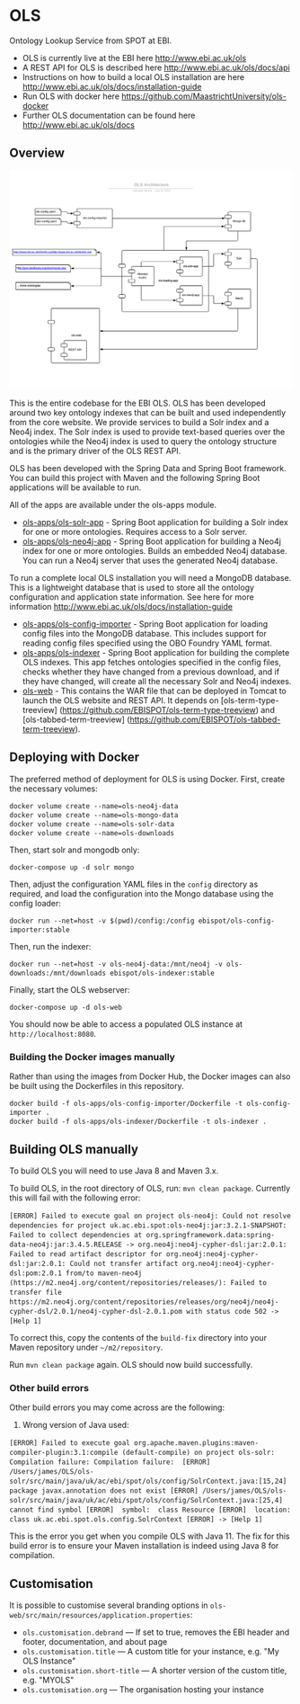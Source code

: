 # OLS

Ontology Lookup Service from SPOT at EBI.

* OLS is currently live at the EBI here http://www.ebi.ac.uk/ols
* A REST API for OLS is described here http://www.ebi.ac.uk/ols/docs/api
* Instructions on how to build a local OLS installation are here
  http://www.ebi.ac.uk/ols/docs/installation-guide
* Run OLS with docker here
  https://github.com/MaastrichtUniversity/ols-docker
* Further OLS documentation can be found here
  http://www.ebi.ac.uk/ols/docs

## Overview

![OLS Architecture](OLS-Architecture.png)

This is the entire codebase for the EBI OLS. OLS has been developed
around two key ontology indexes that can be built and used independently
from the core website. We provide services to build a Solr index and a
Neo4j index. The Solr index is used to provide text-based queries over
the ontologies while the Neo4j index is used to query the ontology
structure and is the primary driver of the OLS REST API.
 
OLS has been developed with the Spring Data and Spring Boot framework.
You can build this project with Maven and the following Spring Boot
applications will be available to run.
 
All of the apps are available under the ols-apps module.

* [ols-apps/ols-solr-app](ols-apps/ols-solr-app) - Spring Boot
  application for building a Solr index for one or more ontologies.
  Requires access to a Solr server.
* [ols-apps/ols-neo4j-app](ols-apps/ols-neo4j-app) - Spring Boot
  application for building a Neo4j index for one or more ontologies.
  Builds an embedded Neo4j database. You can run a Neo4j server that
  uses the generated Neo4j database.

To run a complete local OLS installation you will need a MongoDB
database. This is a lightweight database that is used to store all the
ontology configuration and application state information. See here for
more information http://www.ebi.ac.uk/ols/docs/installation-guide

* [ols-apps/ols-config-importer](ols-apps/ols-config-importer) - Spring
  Boot application for loading config files into the MongoDB database.
  This includes support for reading config files specified using the OBO
  Foundry YAML format.
* [ols-apps/ols-indexer](ols-apps/ols-indexer) - Spring Boot
  application for building the complete OLS indexes. This app fetches
  ontologies specified in the config files, checks whether they have
  changed from a previous download, and if they have changed, will
  create all the necessary Solr and Neo4j indexes.
* [ols-web](ols-web) - This contains the WAR file that can be deployed
  in Tomcat to launch the OLS website and REST API. It depends on
  [ols-term-type-treeview]
  (https://github.com/EBISPOT/ols-term-type-treeview) and
  [ols-tabbed-term-treeview]
  (https://github.com/EBISPOT/ols-tabbed-term-treeview).


## Deploying with Docker

The preferred method of deployment for OLS is using Docker.  First, create the
necessary volumes:

    docker volume create --name=ols-neo4j-data
    docker volume create --name=ols-mongo-data
    docker volume create --name=ols-solr-data
    docker volume create --name=ols-downloads

Then, start solr and mongodb only:

    docker-compose up -d solr mongo

Then, adjust the configuration YAML files in the `config` directory as required,
and load the configuration into the Mongo database using the config loader:

    docker run --net=host -v $(pwd)/config:/config ebispot/ols-config-importer:stable

Then, run the indexer:

    docker run --net=host -v ols-neo4j-data:/mnt/neo4j -v ols-downloads:/mnt/downloads ebispot/ols-indexer:stable

Finally, start the OLS webserver:

    docker-compose up -d ols-web

You should now be able to access a populated OLS instance at `http://localhost:8080`.


### Building the Docker images manually

Rather than using the images from Docker Hub, the Docker images can also be
built using the Dockerfiles in this repository.

    docker build -f ols-apps/ols-config-importer/Dockerfile -t ols-config-importer .
    docker build -f ols-apps/ols-indexer/Dockerfile -t ols-indexer .
  


## Building OLS manually

To build OLS you will need to use Java 8 and Maven 3.x.

To build OLS, in the root directory of OLS, run:
`mvn clean package`. Currently this will fail with the following error:

`[ERROR] Failed to execute goal on project ols-neo4j: Could not resolve dependencies for project uk.ac.ebi.spot:ols-neo4j:jar:3.2.1-SNAPSHOT: Failed to collect dependencies at org.springframework.data:spring-data-neo4j:jar:3.4.5.RELEASE -> org.neo4j:neo4j-cypher-dsl:jar:2.0.1: Failed to read artifact descriptor for org.neo4j:neo4j-cypher-dsl:jar:2.0.1: Could not transfer artifact org.neo4j:neo4j-cypher-dsl:pom:2.0.1 from/to maven-neo4j (https://m2.neo4j.org/content/repositories/releases/): Failed to transfer file https://m2.neo4j.org/content/repositories/releases/org/neo4j/neo4j-cypher-dsl/2.0.1/neo4j-cypher-dsl-2.0.1.pom with status code 502 -> [Help 1]`

To correct this, copy the contents of the `build-fix` directory into your Maven 
repository under `~/m2/repository`.

Run `mvn clean package` again. OLS should now build successfully. 

### Other build errors
Other build errors you may come across are the following:

1. Wrong version of Java used:

`[ERROR] Failed to execute goal org.apache.maven.plugins:maven-compiler-plugin:3.1:compile (default-compile) on project ols-solr: Compilation failure: Compilation failure: 
 [ERROR] /Users/james/OLS/ols-solr/src/main/java/uk/ac/ebi/spot/ols/config/SolrContext.java:[15,24] package javax.annotation does not exist
 [ERROR] /Users/james/OLS/ols-solr/src/main/java/uk/ac/ebi/spot/ols/config/SolrContext.java:[25,4] cannot find symbol
 [ERROR]  symbol:  class Resource
 [ERROR]  location: class uk.ac.ebi.spot.ols.config.SolrContext
 [ERROR] -> [Help 1]` 
 
This is the error you get when you compile OLS with Java 11. The fix for this 
build error is to ensure your Maven installation is indeed using Java 8 for 
compilation.  

## Customisation

It is possible to customise several branding options in `ols-web/src/main/resources/application.properties`:

* `ols.customisation.debrand` — If set to true, removes the EBI header and footer, documentation, and about page
* `ols.customisation.title` — A custom title for your instance, e.g. "My OLS Instance"
* `ols.customisation.short-title` — A shorter version of the custom title, e.g. "MYOLS"
* `ols.customisation.org` — The organisation hosting your instance

